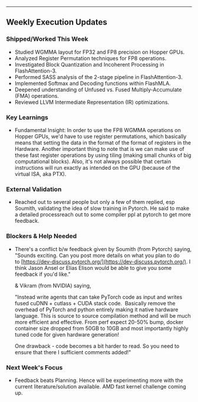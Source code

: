 
---
## Weekly Execution Updates

### Shipped/Worked This Week
- Studied WGMMA layout for FP32 and FP8 precision on Hopper GPUs.
- Analyzed Register Permutation techniques for FP8 operations.
- Investigated Block Quantization and Incoherent Processing in FlashAttention-3.
- Performed SASS analysis of the 2-stage pipeline in FlashAttention-3.
- Implemented Softmax and Decoding functions within FlashMLA.
- Deepened understanding of Unfused vs. Fused Multiply-Accumulate (FMA) operations.
- Reviewed LLVM Intermediate Representation (IR) optimizations.

### Key Learnings
- Fundamental Insight: In order to use the FP8 WGMMA operations on Hopper GPUs, we'd have to use register permutations, which basically means that setting the data in the format of the format of registers in the Hardware. Another important thing to note that is we can make use of these fast register operations by using tiling (making small chunks of big computational blocks). Also, it's not always possible that certain instructions will run exactly as intended on the GPU (because of the virtual ISA, aka PTX). 

### External Validation
- Reached out to several people but only a few of them replied, esp Soumith, validating the idea of slow training in Pytorch. He said to make a detailed processreach out to some compiler ppl at pytorch to get more feedback.

### Blockers & Help Needed
- There's a conflict b/w feedback given by Soumith (from Pytorch)  saying, "Sounds exciting. Can you post more details on what you plan to do to [https://dev-discuss.pytorch.org/](https://dev-discuss.pytorch.org/). I think Jason Ansel or Elias Elison would be able to give you some feedback if you'd like."

  & Vikram (from NVIDIA) saying,

  "Instead write agents that can take PyTorch code as input and writes fused cuDNN + cutlass + CUDA stack code.  Basically remove the overhead of PyTorch and python entirely making it native hardware language. This is source to source compilation method and will be much more efficient and effective. From perf expect 20-50% bump, docker container size dropped from 50GB to 10GB and most importantly highly tuned code for given hardware generation! 

  One drawback - code becomes a bit harder to read. So you need to ensure that there I sufficient comments added!"

### Next Week's Focus
- Feedback beats Planning. Hence will be experimenting more with the current literature/solution available. AMD fast kernel challenge coming up.


